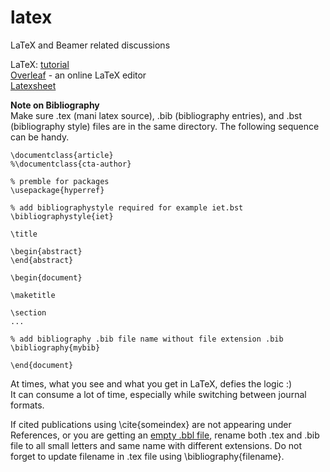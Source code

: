 # latex
LaTeX and Beamer related discussions

LaTeX: [tutorial](https://www.latex-tutorial.com/tutorials/)  
[Overleaf](overleaf.com) - an online LaTeX editor  
[Latexsheet](http://wch.github.io/latexsheet/latexsheet-a4.pdf)  

**Note on Bibliography**  
Make sure .tex (mani latex source), .bib (bibliography entries), and .bst (bibliography style) files are in the same directory. The following sequence can be handy. 

```
\documentclass{article}
%\documentclass{cta-author}

% premble for packages
\usepackage{hyperref}

% add bibliographystyle required for example iet.bst
\bibliographystyle{iet}

\title

\begin{abstract}
\end{abstract}

\begin{document}

\maketitle

\section
...

% add bibliography .bib file name without file extension .bib
\bibliography{mybib}

\end{document}
```

At times, what you see and what you get in LaTeX, defies the logic :)  
It can consume a lot of time, especially while switching between journal formats.  

If cited publications using \cite{someindex} are not appearing under References, or you are getting an [empty .bbl file](https://tex.stackexchange.com/questions/207664/bibtex-generates-an-empty-bbl-file), rename both .tex and .bib file to all small letters and same name with different extensions. Do not forget to update filename in .tex file using \bibliography{filename}. 
